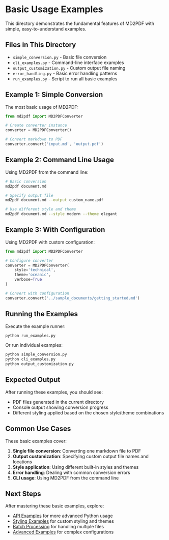 # Basic Usage Examples

This directory demonstrates the fundamental features of MD2PDF with simple, easy-to-understand examples.

## Files in This Directory

- `simple_conversion.py` - Basic file conversion
- `cli_examples.py` - Command-line interface examples
- `output_customization.py` - Custom output file naming
- `error_handling.py` - Basic error handling patterns
- `run_examples.py` - Script to run all basic examples

## Example 1: Simple Conversion

The most basic usage of MD2PDF:

```python
from md2pdf import MD2PDFConverter

# Create converter instance
converter = MD2PDFConverter()

# Convert markdown to PDF
converter.convert('input.md', 'output.pdf')
```

## Example 2: Command Line Usage

Using MD2PDF from the command line:

```bash
# Basic conversion
md2pdf document.md

# Specify output file
md2pdf document.md --output custom_name.pdf

# Use different style and theme
md2pdf document.md --style modern --theme elegant
```

## Example 3: With Configuration

Using MD2PDF with custom configuration:

```python
from md2pdf import MD2PDFConverter

# Configure converter
converter = MD2PDFConverter(
    style='technical',
    theme='oceanic',
    verbose=True
)

# Convert with configuration
converter.convert('../sample_documents/getting_started.md')
```

## Running the Examples

Execute the example runner:

```bash
python run_examples.py
```

Or run individual examples:

```bash
python simple_conversion.py
python cli_examples.py
python output_customization.py
```

## Expected Output

After running these examples, you should see:

- PDF files generated in the current directory
- Console output showing conversion progress
- Different styling applied based on the chosen style/theme combinations

## Common Use Cases

These basic examples cover:

1. **Single file conversion**: Converting one markdown file to PDF
2. **Output customization**: Specifying custom output file names and locations
3. **Style application**: Using different built-in styles and themes
4. **Error handling**: Dealing with common conversion errors
5. **CLI usage**: Using MD2PDF from the command line

## Next Steps

After mastering these basic examples, explore:

- [API Examples](../api_examples/) for more advanced Python usage
- [Styling Examples](../styling/) for custom styling and themes
- [Batch Processing](../batch_processing/) for handling multiple files
- [Advanced Examples](../advanced/) for complex configurations
